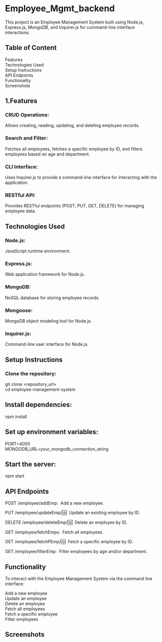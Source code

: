 # Employee_Mgmt_backend<br/>
This project is an Employee Management System built using Node.js, Express.js, MongoDB, and Inquirer.js for command-line interface interactions.<br/>
## Table of Content<br/>
Features<br/>
Technologies Used<br/>
Setup Instructions<br/>
API Endpoints<br/>
Functionality<br/>
Screenshots<br/>
## 1.Features<br/>
### CRUD Operations:<br/>
Allows creating, reading, updating, and deleting employee records.<br/>
### Search and Filter:<br/>
Fetches all employees, fetches a specific employee by ID, and filters employees based on age and department.<br/>
### CLI Interface:<br/>
Uses Inquirer.js to provide a command-line interface for interacting with the application.<br/>
### RESTful API:<br/>
Provides RESTful endpoints (POST, PUT, GET, DELETE) for managing employee data.<br/>

## Technologies Used<br/>
### Node.js:<br/>
JavaScript runtime environment.<br/>
### Express.js:<br/>
Web application framework for Node.js.<br/>
### MongoDB:<br/>
NoSQL database for storing employee records.<br/>
### Mongoose:<br/>
MongoDB object modeling tool for Node.js.<br/>
### Inquirer.js:<br/>
Command-line user interface for Node.js.<br/>

## Setup Instructions<br/>
### Clone the repository:<br/>
git clone <repository_url><br/>
cd employee-management-system<br/>

## Install dependencies:<br/>
npm install<br/>

## Set up environment variables:<br/>
PORT=4000<br/>
MONGODB_URL=your_mongodb_connection_string<br/>

## Start the server:<br/>
npm start<br/>

## API Endpoints<br/>
POST /employee/addEmp:&nbsp;
Add a new employee.<br/>

PUT /employee/updateEmp/:id:&nbsp;
Update an existing employee by ID.<br/>

DELETE /employee/deleteEmp/:id:&nbsp;
Delete an employee by ID.<br/>

GET /employee/fetchEmps:&nbsp;
Fetch all employees.<br/>

GET /employee/fetchPEmp/:id:&nbsp;
Fetch a specific employee by ID.<br/>

GET /employee/filterEmp:&nbsp;
Filter employees by age and/or department.<br/>

## Functionality<br/>
To interact with the Employee Management System via the command line interface:<br/>

Add a new employee<br/>
Update an employee<br/>
Delete an employee<br/>
Fetch all employees<br/>
Fetch a specific employee<br/>
Filter employees<br/>

## Screenshots<br/>





































